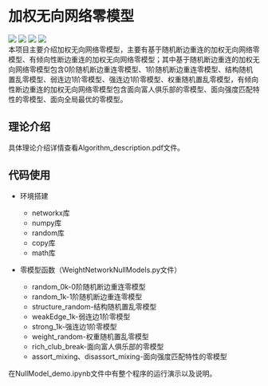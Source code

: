 # 加权无向网络零模型
![](https://img.shields.io/badge/python-3.8-blue) ![](https://img.shields.io/badge/version-1.0-orange) ![](https://img.shields.io/badge/networkx-2.5-yellow) ![](https://img.shields.io/badge/numpy-1.19.1-%234169E1)  
本项目主要介绍加权无向网络零模型，主要有基于随机断边重连的加权无向网络零模型、有倾向性断边重连的加权无向网络零模型；其中基于随机断边重连的加权无向网络零模型包含0阶随机断边重连零模型、1阶随机断边重连零模型、结构随机置乱零模型、弱连边1阶零模型、强连边1阶零模型、权重随机置乱零模型，有倾向性断边重连的加权无向网络零模型包含面向富人俱乐部的零模型、面向强度匹配特性的零模型、面向全局最优的零模型。
## 理论介绍
具体理论介绍详情查看Algorithm_description.pdf文件。
## 代码使用
* 环境搭建  
   *  networkx库
   *  numpy库
   *  random库
   *  copy库
   *  math库
   
* 零模型函数（WeightNetworkNullModels.py文件）
   *  random_0k-0阶随机断边重连零模型
   *  random_1k-1阶随机断边重连零模型
   *  structure_random-结构随机置乱零模型
   *  weakEdge_1k-弱连边1阶零模型
   *  strong_1k-强连边1阶零模型
   *  weight_random-权重随机置乱零模型
   *  rich_club_break-面向富人俱乐部的零模型
   *  assort_mixing、disassort_mixing-面向强度匹配特性的零模型   


在NullModel_demo.ipynb文件中有整个程序的运行演示以及说明。
